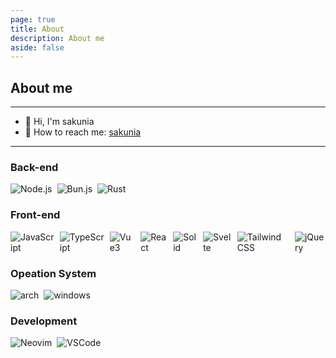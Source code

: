 ```yaml
---
page: true
title: About
description: About me
aside: false
---
```


## About me

---

-   👋 Hi, I'm sakunia
-   📮️ How to reach me: [sakunia](https://github.com/Sakura1943)

---

### Back-end

<div style="display:flex;flex-direction:row;align-items:center;gap:0.5rem;" >
  <img alt="Node.js" src="https://img.shields.io/badge/-Node.js-D3D3D3?logo=Node.js&logoColor=339933" />
  <img alt="Bun.js" src="https://img.shields.io/badge/-Bun.js-DCDCDC?logo=bun&logoColor=000000" />
  <img alt="Rust" src="https://img.shields.io/badge/-Rust-DCDCDC?logo=Rust&logoColor=000000" />
</div>

### Front-end

<div style="display:flex;flex-direction:row;align-items:center;gap:0.5rem;" >
  <img alt="JavaScript" src="https://img.shields.io/badge/-JavaScript-A9A9A9?logo=JavaScript&logoColor=F7DF1E" />
  <img alt="TypeScript" src="https://img.shields.io/badge/-TypeScript-C0C0C0?logo=TypeScript&logoColor=3178C6" />
  <img alt="Vue3" src="https://img.shields.io/badge/-Vue3-C0C0C0?logo=Vue.js&logoColor=4FC08D" />
  <img alt="React" src="https://img.shields.io/badge/-React-EDEDED?logo=React&logoColor=61DAFB" />
  <img alt="Solid" src="https://img.shields.io/badge/-Solid-EDEDED?logo=Solid&logoColor=2C4F7C" />
  <img alt="Svelte" src="https://img.shields.io/badge/-Svelte-DCDCDC?logo=Svelte&logoColor=FF3E00" />
  <img alt="Tailwind CSS" src="https://img.shields.io/badge/-Tailwind%20CSS-FFF?logo=Tailwind-CSS&logoColor=06B6D4" />
  <img alt="jQuery" src="https://img.shields.io/badge/-jQuery-0769AD?logo=jQuery&logoColor=FFF" />
</div>

### Opeation System

<div style="display:flex;flex-direction:row;align-items:center;gap:0.5rem;" >
  <img alt="arch" src="https://img.shields.io/badge/archlinux-DCDCDC?logo=archlinux&logoColor=1793D1" />
  <img alt="windows" src="https://img.shields.io/badge/-windows%20for%20gaming-DCDCDC?logo=windows&logoColor=007ACC" />
</div>

### Development

<div style="display:flex;flex-direction:row;align-items:center;gap:0.5rem;" >
  <img alt="Neovim" src="https://img.shields.io/badge/neovim-blue?logo=vim&logoColor=white" />
  <img alt="VSCode" src="https://img.shields.io/badge/-VSCode-C0C0C0?logo=VSCodium&logoColor=2F80ED" />
</div>
